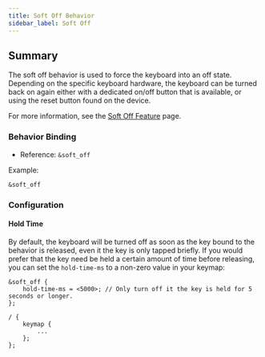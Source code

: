 ```yaml
---
title: Soft Off Behavior
sidebar_label: Soft Off
---
```


## Summary

The soft off behavior is used to force the keyboard into an off state. Depending on the specific keyboard hardware, the keyboard can be turned back on again either with a dedicated on/off button that is available, or using the reset button found on the device.

For more information, see the [Soft Off Feature](../features/soft-off.md) page.

### Behavior Binding

- Reference: `&soft_off`

Example:

```
&soft_off
```

### Configuration

#### Hold Time

By default, the keyboard will be turned off as soon as the key bound to the behavior is released, even it the key is only tapped briefly. If you would prefer that the key need be held a certain amount of time before releasing, you can set the `hold-time-ms` to a non-zero value in your keymap:

```
&soft_off {
    hold-time-ms = <5000>; // Only turn off it the key is held for 5 seconds or longer.
};

/ {
    keymap {
        ...
    };
};
```
